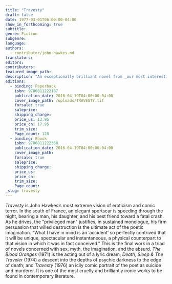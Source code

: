 ```yaml
---
title: "Travesty"
draft: false
date: 1977-03-01T06:00:00-04:00
show_in_forthcoming: true
subtitle:
genre: Fiction
subgenre:
language:
authors:
  - contributor/john-hawkes.md
translators:
editors:
contributors:
featured_image_path:
description: "An exceptionally brilliant novel from _our most interesting writer_ (Flannery O'Connor) "
editions:
  - binding: Paperback
    isbn: 9780811222167
    publication_date: 2016-04-19T04:00:00-04:00
    cover_image_path: /uploads/TRAVESTY.tif
    forsale: true
    saleprice:
    shipping_charge:
    price_us: 13.95
    price_cn: 17.95
    trim_size:
    Page_count: 128
  - binding: Ebook
    isbn: 9780811222368
    publication_date: 2016-04-19T04:00:00-04:00
    cover_image_path:
    forsale: true
    saleprice:
    shipping_charge:
    price_us:
    price_cn:
    trim_size:
    Page_count:
_slug: travesty
---
```


_Travesty_ is John Hawkes’s most extreme vision of eroticism and comic terror. In the south of France, an elegant sportscar is speeding through the night, bearing a man, his daughter, and his best friend toward a fatal crash. As he drives, the "privileged man" justifies, in sustained monologue, his firm persuasion that willed destruction is the ultimate act of the poetic imagination. "What I have in mind is an ’accident’ so perfectly contrived that it will be unique, spectacular and instantaneous, a physical counterpart to that vision in which it was in fact conceived." This is the final work in a triad of novels concerned with sex, myth, the imagination, and the absurd. _The Blood Oranges_ (1971) is the acting out of a lyric dream; _Death, Sleep & The Traveler_ (1974) a descent into the depths of psychic darkness to the edge of death; and _Travesty_ (1976) an icily comic portrait of the poet as suicide and murderer. It is one of the most cruelly and brilliantly ironic works to be found in contemporary literature.


